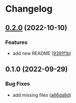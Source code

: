 # Changelog

## [0.2.0](https://github.com/chingor13/release-please-playground/compare/multi1-v0.1.0...multi1-v0.2.0) (2022-10-10)


### Features

* add new README ([9391f1b](https://github.com/chingor13/release-please-playground/commit/9391f1bcccfdbd4abf25040b263e80feea36b342))

## 0.1.0 (2022-09-29)


### Bug Fixes

* add missing files ([a66da8d](https://github.com/chingor13/release-please-playground/commit/a66da8d943642276f7b8f9f0c33c48e6c36a017f))
